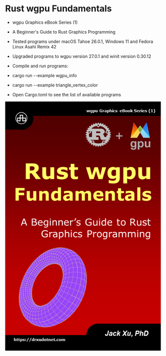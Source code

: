 # Rust wgpu Fundamentals

* wgpu Graphics eBook Series (1)
* A Beginner's Guide to Rust Graphics Programming

* Tested programs under macOS Tahoe 26.0.1, Windows 11 and Fedora Linux Asahi Remix 42 
* Upgraded programs to wgpu version 27.0.1 and winit version 0.30.12

* Compile and run programs:
* cargo run --example wgpu_info
* cargo run --example triangle_vertex_color

* Open Cargo.toml to see the list of available programs

![alt text](https://github.com/carlosvneto/wgpu-fundamentals/blob/main/images/ebook_cover.png?raw=true)
